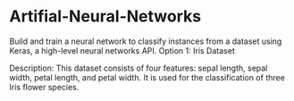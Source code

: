 # Artifial-Neural-Networks
Build and train a neural network to classify instances from a dataset using Keras, a high-level neural networks API.
Option 1: Iris Dataset

Description: This dataset consists of four features: sepal length, sepal width, petal length, and petal width. It is used for the classification of three Iris flower species.
